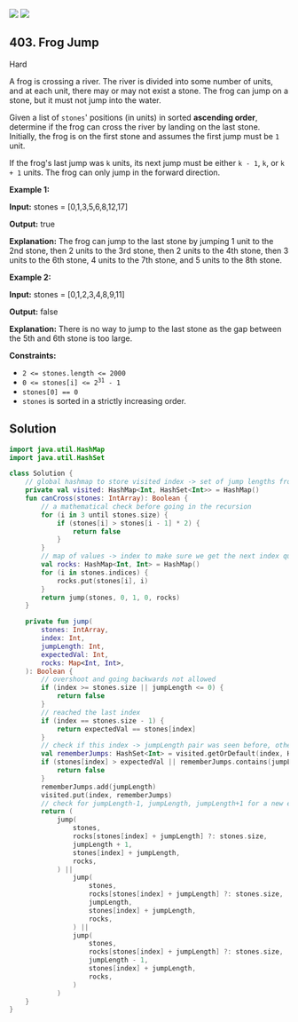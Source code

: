 [![](https://img.shields.io/github/stars/javadev/LeetCode-in-Kotlin?label=Stars&style=flat-square)](https://github.com/javadev/LeetCode-in-Kotlin)
[![](https://img.shields.io/github/forks/javadev/LeetCode-in-Kotlin?label=Fork%20me%20on%20GitHub%20&style=flat-square)](https://github.com/javadev/LeetCode-in-Kotlin/fork)

## 403\. Frog Jump

Hard

A frog is crossing a river. The river is divided into some number of units, and at each unit, there may or may not exist a stone. The frog can jump on a stone, but it must not jump into the water.

Given a list of `stones`' positions (in units) in sorted **ascending order**, determine if the frog can cross the river by landing on the last stone. Initially, the frog is on the first stone and assumes the first jump must be `1` unit.

If the frog's last jump was `k` units, its next jump must be either `k - 1`, `k`, or `k + 1` units. The frog can only jump in the forward direction.

**Example 1:**

**Input:** stones = [0,1,3,5,6,8,12,17]

**Output:** true

**Explanation:** The frog can jump to the last stone by jumping 1 unit to the 2nd stone, then 2 units to the 3rd stone, then 2 units to the 4th stone, then 3 units to the 6th stone, 4 units to the 7th stone, and 5 units to the 8th stone.

**Example 2:**

**Input:** stones = [0,1,2,3,4,8,9,11]

**Output:** false

**Explanation:** There is no way to jump to the last stone as the gap between the 5th and 6th stone is too large.

**Constraints:**

*   `2 <= stones.length <= 2000`
*   <code>0 <= stones[i] <= 2<sup>31</sup> - 1</code>
*   `stones[0] == 0`
*   `stones` is sorted in a strictly increasing order.

## Solution

```kotlin
import java.util.HashMap
import java.util.HashSet

class Solution {
    // global hashmap to store visited index -> set of jump lengths from that index
    private val visited: HashMap<Int, HashSet<Int>> = HashMap()
    fun canCross(stones: IntArray): Boolean {
        // a mathematical check before going in the recursion
        for (i in 3 until stones.size) {
            if (stones[i] > stones[i - 1] * 2) {
                return false
            }
        }
        // map of values -> index to make sure we get the next index quickly
        val rocks: HashMap<Int, Int> = HashMap()
        for (i in stones.indices) {
            rocks.put(stones[i], i)
        }
        return jump(stones, 0, 1, 0, rocks)
    }

    private fun jump(
        stones: IntArray,
        index: Int,
        jumpLength: Int,
        expectedVal: Int,
        rocks: Map<Int, Int>,
    ): Boolean {
        // overshoot and going backwards not allowed
        if (index >= stones.size || jumpLength <= 0) {
            return false
        }
        // reached the last index
        if (index == stones.size - 1) {
            return expectedVal == stones[index]
        }
        // check if this index -> jumpLength pair was seen before, otherwise record it
        val rememberJumps: HashSet<Int> = visited.getOrDefault(index, HashSet())
        if (stones[index] > expectedVal || rememberJumps.contains(jumpLength)) {
            return false
        }
        rememberJumps.add(jumpLength)
        visited.put(index, rememberJumps)
        // check for jumpLength-1, jumpLength, jumpLength+1 for a new expected value
        return (
            jump(
                stones,
                rocks[stones[index] + jumpLength] ?: stones.size,
                jumpLength + 1,
                stones[index] + jumpLength,
                rocks,
            ) ||
                jump(
                    stones,
                    rocks[stones[index] + jumpLength] ?: stones.size,
                    jumpLength,
                    stones[index] + jumpLength,
                    rocks,
                ) ||
                jump(
                    stones,
                    rocks[stones[index] + jumpLength] ?: stones.size,
                    jumpLength - 1,
                    stones[index] + jumpLength,
                    rocks,
                )
            )
    }
}
```